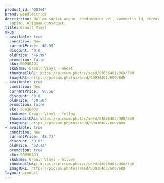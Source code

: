 ```yaml
---
product_id: '00364'
brand: Beedlectrics
description: Nullam sapien augue, condimentum vel, venenatis id, rhoncus pellentesque,
  sapien. Aliquam consequat.
title: Grault Vinyl
skus:
- available: true
  condition: New
  currentPrice: '46.99'
  discount: '0.0'
  oldPrice: '46.99'
  promotion: false
  sku: S0036401
  skuName: Grault Vinyl - Wheat
  thumbnailURL: https://picsum.photos/seed/S0036401/300/300
  imageURL: https://picsum.photos/seed/S0036401/600/600
- available: true
  condition: New
  currentPrice: '50.56'
  discount: '0.0'
  oldPrice: '50.56'
  promotion: false
  sku: S0036402
  skuName: Grault Vinyl - Yellow
  thumbnailURL: https://picsum.photos/seed/S0036402/300/300
  imageURL: https://picsum.photos/seed/S0036402/600/600
- available: true
  condition: New
  currentPrice: '48.73'
  discount: '0.07'
  oldPrice: '52.41'
  promotion: true
  sku: S0036403
  skuName: Grault Vinyl - Silver
  thumbnailURL: https://picsum.photos/seed/S0036403/300/300
  imageURL: https://picsum.photos/seed/S0036403/600/600
layout: product
---
```


